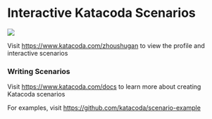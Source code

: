 # Interactive Katacoda Scenarios

[![](http://shields.katacoda.com/katacoda/zhoushugan/count.svg)](https://www.katacoda.com/zhoushugan "Get your profile on Katacoda.com")

Visit https://www.katacoda.com/zhoushugan to view the profile and interactive scenarios

### Writing Scenarios
Visit https://www.katacoda.com/docs to learn more about creating Katacoda scenarios

For examples, visit https://github.com/katacoda/scenario-example
